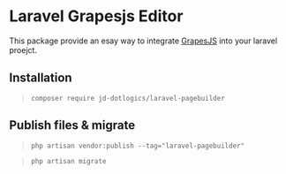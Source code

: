 # Laravel Grapesjs Editor
This package provide an esay way to integrate [GrapesJS](https://grapesjs.com/) into your laravel proejct.

## Installation

>`composer require jd-dotlogics/laravel-pagebuilder`


## Publish files & migrate

>`php artisan vendor:publish --tag="laravel-pagebuilder"`

>`php artisan migrate`

